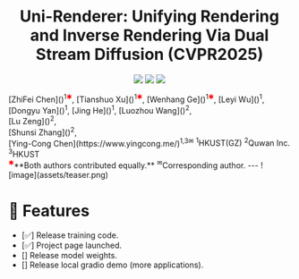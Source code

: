 



<div align="center">
  
# Uni-Renderer: Unifying Rendering and Inverse Rendering Via Dual Stream Diffusion (CVPR2025)

<a href="https://arxiv.org/abs/2412.15050"><img src="https://img.shields.io/badge/Project_Page-Online-EA3A97"></a>
<a href="https://arxiv.org/abs/2412.15050"><img src="https://img.shields.io/badge/ArXiv-2412.15050-brightgreen"></a> 
<a href="#" style="pointer-events: none;"><img src="https://img.shields.io/badge/%F0%9F%A4%97%20Gradio%20Demo%20(Local)-Coming%20Soon-lightgrey"></a>


</div>
[ZhiFei Chen]()<sup>1<span style="color:red;">&#10033;</span></sup>,
[Tianshuo Xu]()<sup>1<span style="color:red;">&#10033;</span></sup>,
[Wenhang Ge]()<sup>1<span style="color:red;">&#10033;</span></sup>,
[Leyi Wu]()<sup>1</sup>,
[Dongyu Yan]()<sup>1</sup>,
[Jing He]()<sup>1</sup>,
[Luozhou Wang]()<sup>2</sup>,<br>
[Lu Zeng]()<sup>2</sup>,<br>
[Shunsi Zhang]()<sup>2</sup>,<br>
[Ying-Cong Chen](https://www.yingcong.me/)<sup>1,3&#9993;</sup>
<span class="author-block"><sup>1</sup>HKUST(GZ)</span>
<span class="author-block"><sup>2</sup>Quwan Inc.</span>
<span class="author-block"><sup>3</sup>HKUST</span><br>
<span class="author-block">
    <sup style="color:red;">&#10033;</sup>**Both authors contributed equally.**
    <sup>&#9993;</sup>Corresponding author.
</span>
---
![image](assets/teaser.png)



# 🚩 Features
- [✅] Release training code.
- [✅] Project page launched.
- [] Release model weights.
- [] Release local gradio demo (more applications).

